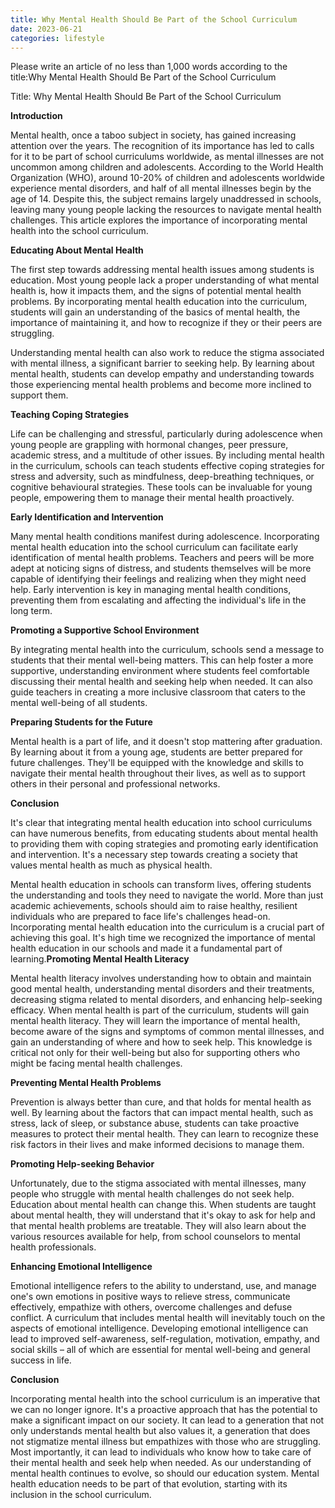 ```yaml
---
title: Why Mental Health Should Be Part of the School Curriculum
date: 2023-06-21
categories: lifestyle
---
```


Please write an article of no less than 1,000 words according to the title:Why Mental Health Should Be Part of the School Curriculum

Title: Why Mental Health Should Be Part of the School Curriculum

**Introduction**

Mental health, once a taboo subject in society, has gained increasing attention over the years. The recognition of its importance has led to calls for it to be part of school curriculums worldwide, as mental illnesses are not uncommon among children and adolescents. According to the World Health Organization (WHO), around 10-20% of children and adolescents worldwide experience mental disorders, and half of all mental illnesses begin by the age of 14. Despite this, the subject remains largely unaddressed in schools, leaving many young people lacking the resources to navigate mental health challenges. This article explores the importance of incorporating mental health into the school curriculum.

**Educating About Mental Health**

The first step towards addressing mental health issues among students is education. Most young people lack a proper understanding of what mental health is, how it impacts them, and the signs of potential mental health problems. By incorporating mental health education into the curriculum, students will gain an understanding of the basics of mental health, the importance of maintaining it, and how to recognize if they or their peers are struggling.

Understanding mental health can also work to reduce the stigma associated with mental illness, a significant barrier to seeking help. By learning about mental health, students can develop empathy and understanding towards those experiencing mental health problems and become more inclined to support them.

**Teaching Coping Strategies**

Life can be challenging and stressful, particularly during adolescence when young people are grappling with hormonal changes, peer pressure, academic stress, and a multitude of other issues. By including mental health in the curriculum, schools can teach students effective coping strategies for stress and adversity, such as mindfulness, deep-breathing techniques, or cognitive behavioural strategies. These tools can be invaluable for young people, empowering them to manage their mental health proactively.

**Early Identification and Intervention**

Many mental health conditions manifest during adolescence. Incorporating mental health education into the school curriculum can facilitate early identification of mental health problems. Teachers and peers will be more adept at noticing signs of distress, and students themselves will be more capable of identifying their feelings and realizing when they might need help. Early intervention is key in managing mental health conditions, preventing them from escalating and affecting the individual's life in the long term.

**Promoting a Supportive School Environment**

By integrating mental health into the curriculum, schools send a message to students that their mental well-being matters. This can help foster a more supportive, understanding environment where students feel comfortable discussing their mental health and seeking help when needed. It can also guide teachers in creating a more inclusive classroom that caters to the mental well-being of all students.

**Preparing Students for the Future**

Mental health is a part of life, and it doesn't stop mattering after graduation. By learning about it from a young age, students are better prepared for future challenges. They'll be equipped with the knowledge and skills to navigate their mental health throughout their lives, as well as to support others in their personal and professional networks.

**Conclusion**

It's clear that integrating mental health education into school curriculums can have numerous benefits, from educating students about mental health to providing them with coping strategies and promoting early identification and intervention. It's a necessary step towards creating a society that values mental health as much as physical health.

Mental health education in schools can transform lives, offering students the understanding and tools they need to navigate the world. More than just academic achievements, schools should aim to raise healthy, resilient individuals who are prepared to face life's challenges head-on. Incorporating mental health education into the curriculum is a crucial part of achieving this goal. It's high time we recognized the importance of mental health education in our schools and made it a fundamental part of learning.**Promoting Mental Health Literacy**

Mental health literacy involves understanding how to obtain and maintain good mental health, understanding mental disorders and their treatments, decreasing stigma related to mental disorders, and enhancing help-seeking efficacy. When mental health is part of the curriculum, students will gain mental health literacy. They will learn the importance of mental health, become aware of the signs and symptoms of common mental illnesses, and gain an understanding of where and how to seek help. This knowledge is critical not only for their well-being but also for supporting others who might be facing mental health challenges.

**Preventing Mental Health Problems**

Prevention is always better than cure, and that holds for mental health as well. By learning about the factors that can impact mental health, such as stress, lack of sleep, or substance abuse, students can take proactive measures to protect their mental health. They can learn to recognize these risk factors in their lives and make informed decisions to manage them.

**Promoting Help-seeking Behavior**

Unfortunately, due to the stigma associated with mental illnesses, many people who struggle with mental health challenges do not seek help. Education about mental health can change this. When students are taught about mental health, they will understand that it's okay to ask for help and that mental health problems are treatable. They will also learn about the various resources available for help, from school counselors to mental health professionals.

**Enhancing Emotional Intelligence**

Emotional intelligence refers to the ability to understand, use, and manage one's own emotions in positive ways to relieve stress, communicate effectively, empathize with others, overcome challenges and defuse conflict. A curriculum that includes mental health will inevitably touch on the aspects of emotional intelligence. Developing emotional intelligence can lead to improved self-awareness, self-regulation, motivation, empathy, and social skills – all of which are essential for mental well-being and general success in life.

**Conclusion**

Incorporating mental health into the school curriculum is an imperative that we can no longer ignore. It's a proactive approach that has the potential to make a significant impact on our society. It can lead to a generation that not only understands mental health but also values it, a generation that does not stigmatize mental illness but empathizes with those who are struggling. Most importantly, it can lead to individuals who know how to take care of their mental health and seek help when needed. As our understanding of mental health continues to evolve, so should our education system. Mental health education needs to be part of that evolution, starting with its inclusion in the school curriculum.